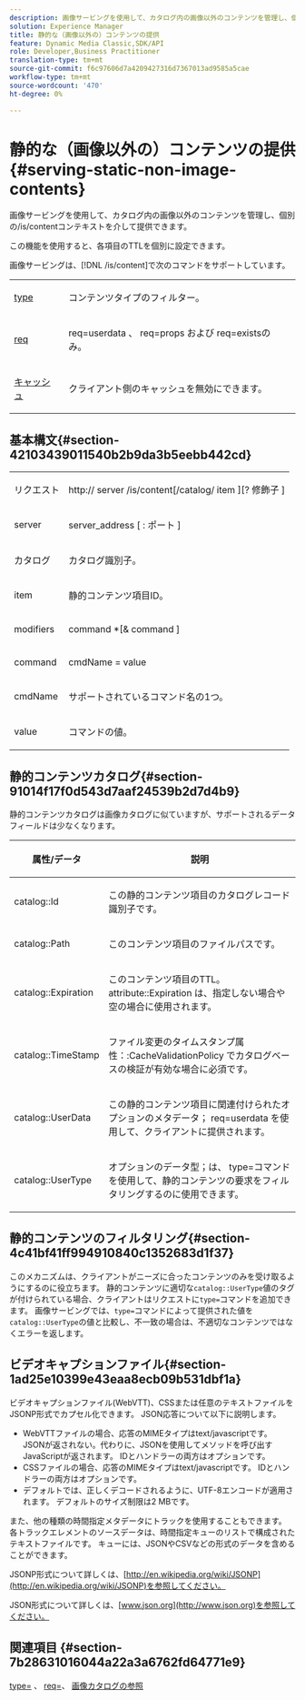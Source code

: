 ```yaml
---
description: 画像サービングを使用して、カタログ内の画像以外のコンテンツを管理し、個別の/is/contentコンテキストを介して提供できます。
solution: Experience Manager
title: 静的な（画像以外の）コンテンツの提供
feature: Dynamic Media Classic,SDK/API
role: Developer,Business Practitioner
translation-type: tm+mt
source-git-commit: f6c97606d7a4209427316d7367013ad9585a5cae
workflow-type: tm+mt
source-wordcount: '470'
ht-degree: 0%

---
```



# 静的な（画像以外の）コンテンツの提供{#serving-static-non-image-contents}

画像サービングを使用して、カタログ内の画像以外のコンテンツを管理し、個別の/is/contentコンテキストを介して提供できます。

この機能を使用すると、各項目のTTLを個別に設定できます。

画像サービングは、[!DNL /is/content]で次のコマンドをサポートしています。

<table id="simpletable_8A3AB1D1D20F4B6CBE86767E94735980"> 
 <tr class="strow"> 
  <td class="stentry"> <p> <a href="../../is-api/http-ref/image-serving-api-ref/c-http-protocol-reference/c-command-reference/r-type.md#reference-89094fd1c50c444eb082cd266769cccb" format="dita" scope="local"> type </a> </p> </td> 
  <td class="stentry"> <p>コンテンツタイプのフィルター。 </p> </td> 
 </tr> 
 <tr class="strow"> 
  <td class="stentry"> <p> <a href="../../is-api/http-ref/image-serving-api-ref/c-http-protocol-reference/c-command-reference/r-req/r-req.md#reference-907cdb4a97034db7ad94695f25552e76" format="dita" scope="local"> req  </a> </p> </td> 
  <td class="stentry"> <p> <span class="codeph"> req=userdata </span>、 <span class="codeph"> req=props </span>および <span class="codeph"> req=existsの </span> み。 </p> </td> 
 </tr> 
 <tr class="strow"> 
  <td class="stentry"> <p> <a href="../../is-api/http-ref/image-serving-api-ref/c-http-protocol-reference/c-command-reference/r-is-http-cache.md#reference-168189bee4ce4d1189d427891f22be2e" format="dita" scope="local"> キャッシュ  </a> </p> </td> 
  <td class="stentry"> <p>クライアント側のキャッシュを無効にできます。 </p> </td> 
 </tr> 
</table>

## 基本構文{#section-42103439011540b2b9da3b5eebb442cd}

<table id="simpletable_2F039A5BFA2C4E22B014F42ECBCDA0A2"> 
 <tr class="strow"> 
  <td class="stentry"> <p> <span class="codeph"> <span class="varname"> リクエスト  </span> </span> </p> </td> 
  <td class="stentry"> <p> <span class="codeph"> <span class="filepath"> http://  <span class="varname"> server  </span>/is/content[/catalog/  <span class="varname"> item  </span>][?<span class="varname"> 修飾子 </span>]  </span> </span> </p> </td> 
 </tr> 
 <tr class="strow"> 
  <td class="stentry"> <p> <span class="codeph"> <span class="varname"> server  </span> </span> </p> </td> 
  <td class="stentry"> <p> <span class="codeph"> <span class="varname"> server_address  </span>[ : <span class="varname"> ポート </span>]  </span> </p> </td> 
 </tr> 
 <tr class="strow"> 
  <td class="stentry"> <p> <span class="codeph"> <span class="varname"> カタログ  </span> </span> </p> </td> 
  <td class="stentry"> <p>カタログ識別子。 </p> </td> 
 </tr> 
 <tr class="strow"> 
  <td class="stentry"> <p> <span class="codeph"> <span class="varname"> item  </span> </span> </p> </td> 
  <td class="stentry"> <p>静的コンテンツ項目ID。 </p> </td> 
 </tr> 
 <tr class="strow"> 
  <td class="stentry"> <p> <span class="codeph"> <span class="varname"> modifiers  </span> </span> </p> </td> 
  <td class="stentry"> <p> <span class="codeph"> <span class="varname"> command  </span>*[&amp;  <span class="varname"> command  </span>]  </span> </p> </td> 
 </tr> 
 <tr class="strow"> 
  <td class="stentry"> <p> <span class="codeph"> <span class="varname"> command  </span> </span> </p> </td> 
  <td class="stentry"> <p> <span class="codeph"> <span class="varname"> cmdName  </span>=  <span class="varname"> value  </span> </span> </p> </td> 
 </tr> 
 <tr class="strow"> 
  <td class="stentry"> <p> <span class="codeph"> <span class="varname"> cmdName  </span> </span> </p> </td> 
  <td class="stentry"> <p>サポートされているコマンド名の1つ。 </p> </td> 
 </tr> 
 <tr class="strow"> 
  <td class="stentry"> <p> <span class="codeph"> <span class="varname"> value  </span> </span> </p> </td> 
  <td class="stentry"> <p>コマンドの値。 </p> </td> 
 </tr> 
</table>

## 静的コンテンツカタログ{#section-91014f17f0d543d7aaf24539b2d7d4b9}

静的コンテンツカタログは画像カタログに似ていますが、サポートされるデータフィールドは少なくなります。

<table id="table_71A565DF5EC94913AD35CB13B0C7A27D"> 
 <thead> 
  <tr> 
   <th colname="col1" class="entry"> <p>属性/データ </p> </th> 
   <th colname="col2" class="entry"> <p>説明 </p> </th> 
  </tr> 
 </thead>
 <tbody> 
  <tr> 
   <td colname="col1"> <p> <span class="codeph"> catalog::Id  </span> </p> </td> 
   <td colname="col2"> <p>この静的コンテンツ項目のカタログレコード識別子です。 </p> </td> 
  </tr> 
  <tr> 
   <td colname="col1"> <p> <span class="codeph"> catalog::Path  </span> </p> </td> 
   <td colname="col2"> <p>このコンテンツ項目のファイルパスです。 </p> </td> 
  </tr> 
  <tr> 
   <td colname="col1"> <p> <span class="codeph"> catalog::Expiration  </span> </p> </td> 
   <td colname="col2"> <p>このコンテンツ項目のTTL。<span class="codeph"> attribute::Expiration </span>は、指定しない場合や空の場合に使用されます。 </p> </td> 
  </tr> 
  <tr> 
   <td colname="col1"> <p> <span class="codeph"> catalog::TimeStamp  </span> </p> </td> 
   <td colname="col2"> <p>ファイル変更のタイムスタンプ<span class="codeph">属性：:CacheValidationPolicy </span>でカタログベースの検証が有効な場合に必須です。 </p> </td> 
  </tr> 
  <tr> 
   <td colname="col1"> <p> <span class="codeph"> catalog::UserData  </span> </p> </td> 
   <td colname="col2"> <p>この静的コンテンツ項目に関連付けられたオプションのメタデータ；<span class="codeph"> req=userdata </span>を使用して、クライアントに提供されます。 </p> </td> 
  </tr> 
  <tr> 
   <td colname="col1"> <p> <span class="codeph"> catalog::UserType  </span> </p> </td> 
   <td colname="col2"> <p>オプションのデータ型；は、<span class="codeph"> type=コマンド</span>を使用して、静的コンテンツの要求をフィルタリングするのに使用できます。 </p> </td> 
  </tr> 
 </tbody> 
</table>

## 静的コンテンツのフィルタリング{#section-4c41bf41ff994910840c1352683d1f37}

このメカニズムは、クライアントがニーズに合ったコンテンツのみを受け取るようにするのに役立ちます。 静的コンテンツに適切な`catalog::UserType`値のタグが付けられている場合、クライアントはリクエストに`type=`コマンドを追加できます。 画像サービングでは、`type=`コマンドによって提供された値を`catalog::UserType`の値と比較し、不一致の場合は、不適切なコンテンツではなくエラーを返します。

## ビデオキャプションファイル{#section-1ad25e10399e43eaa8ecb09b531dbf1a}

ビデオキャプションファイル(WebVTT)、CSSまたは任意のテキストファイルをJSONP形式でカプセル化できます。 JSON応答について以下に説明します。

* WebVTTファイルの場合、応答のMIMEタイプはtext/javascriptです。 JSONが返されない。代わりに、JSONを使用してメソッドを呼び出すJavaScriptが返されます。 IDとハンドラーの両方はオプションです。
* CSSファイルの場合、応答のMIMEタイプはtext/javascriptです。 IDとハンドラーの両方はオプションです。
* デフォルトでは、正しくデコードされるように、UTF-8エンコードが適用されます。 デフォルトのサイズ制限は2 MBです。

また、他の種類の時間指定メタデータにトラックを使用することもできます。 各トラックエレメントのソースデータは、時間指定キューのリストで構成されたテキストファイルです。 キューには、JSONやCSVなどの形式のデータを含めることができます。

JSONP形式について詳しくは、[http://en.wikipedia.org/wiki/JSONP](http://en.wikipedia.org/wiki/JSONP)を参照してください。

JSON形式について詳しくは、[www.json.org](http://www.json.org)を参照してください。

## 関連項目 {#section-7b28631016044a22a3a6762fd64771e9}

[type=](../../is-api/http-ref/image-serving-api-ref/c-http-protocol-reference/c-command-reference/r-type.md#reference-89094fd1c50c444eb082cd266769cccb) 、 [req=](../../is-api/http-ref/image-serving-api-ref/c-http-protocol-reference/c-command-reference/r-req/r-req.md#reference-907cdb4a97034db7ad94695f25552e76)、 [画像カタログの参照](../../is-api/image-serving-api-ref/c-image-catalog-reference/c-image-catalog-reference.md#concept-e23d45ea3abe43119d5144e01c14b0b5)

